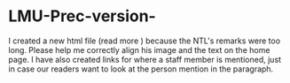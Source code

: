 # LMU-Prec-version-
I created a new html file (read more ) because the NTL's remarks were too long. Please help me correctly align his image and the text on the home page. I have also created links for where a staff member is mentioned, just in case our readers want to look at the person mention in the paragraph.
